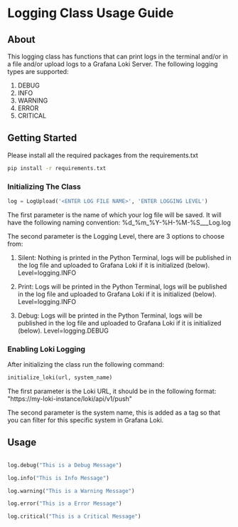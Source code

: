 # Logging Class Usage Guide

## About
This logging class has functions that can print logs in the terminal and/or in a file and/or upload logs to a Grafana Loki Server.
The following logging types are supported:
1. DEBUG
2. INFO
3. WARNING
4. ERROR
5. CRITICAL

## Getting Started
Please install all the required packages from the requirements.txt
```sh
pip install -r requirements.txt
```

### Initializing The Class
```python
log = LogUpload('<ENTER LOG FILE NAME>', 'ENTER LOGGING LEVEL')
```
The first parameter is the name of which your log file will be saved. 
It will have the following naming convention: %d_%m_%Y-%H-%M-%S_<LOG FILE NAME>_<LOGGING LEVEL>_Log.log

The second parameter is the Logging Level, there are 3 options to choose from:
1. Silent: Nothing is printed in the Python Terminal, logs will be published in the log file and uploaded to Grafana Loki if it is initialized (below). Level=logging.INFO
   
3. Print: Logs will be printed in the Python Terminal, logs will be published in the log file and uploaded to Grafana Loki if it is initialized (below). Level=logging.INFO
   
5. Debug: Logs will be printed in the Python Terminal, logs will be published in the log file and uploaded to Grafana Loki if it is initialized (below). Level=logging.DEBUG

### Enabling Loki Logging
After initializing the class run the following command:
```python
initialize_loki(url, system_name)
```
The first parameter is the Loki URL, it should be in the following format: "https://my-loki-instance/loki/api/v1/push"

The second parameter is the system name, this is added as a tag so that you can filter for this specific system in Grafana Loki. 


## Usage
```python

log.debug("This is a Debug Message")

log.info("This is Info Message")

log.warning("This is a Warning Message")

log.error("This is a Error Message")

log.critical("This is a Critical Message")

```

